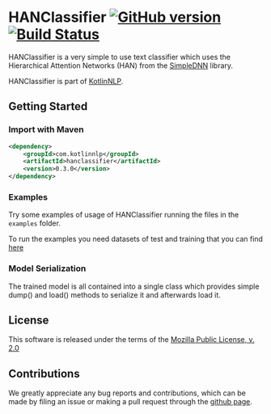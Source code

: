 # HANClassifier [![GitHub version](https://badge.fury.io/gh/KotlinNLP%2FHANClassifier.svg)](https://badge.fury.io/gh/KotlinNLP%2FHANClassifier) [![Build Status](https://travis-ci.org/KotlinNLP/HANClassifier.svg?branch=master)](https://travis-ci.org/KotlinNLP/HANClassifier)

HANClassifier is a very simple to use text classifier which uses the Hierarchical Attention Networks (HAN) from the [SimpleDNN](https://github.com/KotlinNLP/SimpleDNN "SimpleDNN") library.

HANClassifier is part of [KotlinNLP](http://kotlinnlp.com/ "KotlinNLP").


## Getting Started

### Import with Maven

```xml
<dependency>
    <groupId>com.kotlinnlp</groupId>
    <artifactId>hanclassifier</artifactId>
    <version>0.3.0</version>
</dependency>
```

### Examples

Try some examples of usage of HANClassifier running the files in the `examples` folder.

To run the examples you need datasets of test and training that you can find
[here](https://www.dropbox.com/ "HANClassifier examples datasets")

### Model Serialization

The trained model is all contained into a single class which provides simple dump() and load() methods to serialize it and afterwards load it.


## License

This software is released under the terms of the 
[Mozilla Public License, v. 2.0](https://mozilla.org/MPL/2.0/ "Mozilla Public License, v. 2.0")


## Contributions

We greatly appreciate any bug reports and contributions, which can be made by filing an issue or making a pull 
request through the [github page](https://github.com/KotlinNLP/HANClassifier "HANClassifier on GitHub").
